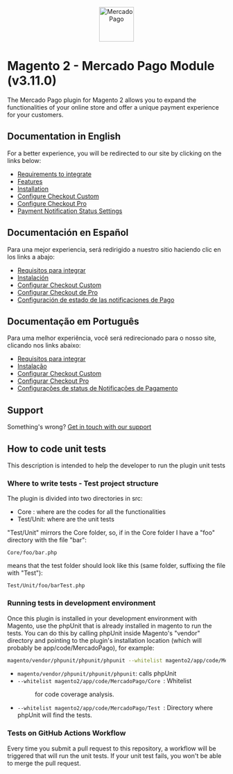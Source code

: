 <p align="center">
  <a href="https://www.mercadopago.com/">
    <img src="https://http2.mlstatic.com/ui/navigation/5.3.7/mercadopago/logo__large@2x.png" height="80" width="auto" alt="MercadoPago">
  </a>
</p>

# Magento 2 - Mercado Pago Module (v3.11.0)

The Mercado Pago plugin for Magento 2 allows you to expand the functionalities of your online store and offer a unique payment experience for your customers.

## Documentation in English

For a better experience, you will be redirected to our site by clicking on the links below:

-   [Requirements to integrate](https://www.mercadopago.com.br/developers/en/guides/plugins/official/magento-two#bookmark_requirements_to_integrate)
-   [Features](https://www.mercadopago.com.br/developers/en/guides/plugins/official/magento-two#bookmark_features)
-   [Installation](https://www.mercadopago.com.br/developers/en/guides/plugins/official/magento-two#bookmark_installation)
-   [Configure Checkout Custom](<https://www.mercadopago.com.br/developers/en/guides/plugins/official/magento-two#bookmark_credit_card_and_ticket_configuration_(custom_checkout)>)
-   [Configure Checkout Pro](https://www.mercadopago.com.br/developers/en/guides/plugins/official/magento-two#bookmark_basic_checkout_configuration)
-   [Payment Notification Status Settings](https://www.mercadopago.com.br/developers/en/guides/plugins/official/magento-two#bookmark_payment_notification_status_settings)

## Documentación en Español

Para una mejor experiencia, será redirigido a nuestro sitio haciendo clic en los links a abajo:

-   [Requisitos para integrar](https://www.mercadopago.com.br/developers/es/guides/plugins/official/magento-two#bookmark_requisitos_para_integrar)
-   [Instalación](https://www.mercadopago.com.br/developers/es/guides/plugins/official/magento-two#bookmark_instalaci%C3%B3n)
-   [Configurar Checkout Custom](<https://www.mercadopago.com.br/developers/es/guides/plugins/official/magento-two#bookmark_configuraci%C3%B3n_de_la_tarjeta_de_cr%C3%A9dito_y_tickets_(custom_checkout)>)
-   [Configurar Checkout de Pro](https://www.mercadopago.com.br/developers/es/guides/plugins/official/magento-two#bookmark_configuraci%C3%B3n_de_basic_checkout)
-   [Configuración de estado de las notificaciones de Pago](https://www.mercadopago.com.br/developers/es/guides/plugins/official/magento-two#bookmark_configuraci%C3%B3n_de_estado_de_las_notificaciones_de_pago)

## Documentação em Português

Para uma melhor experiência, você será redirecionado para o nosso site, clicando nos links abaixo:

-   [Requisitos para integrar](https://www.mercadopago.com.br/developers/pt/guides/plugins/official/magento-two#bookmark_requisitos_para_integrar)
-   [Instalação](https://www.mercadopago.com.br/developers/pt/guides/plugins/official/magento-two#bookmark_instala%C3%A7%C3%A3o)
-   [Configurar Checkout Custom](<https://www.mercadopago.com.br/developers/pt/guides/plugins/official/magento-two#bookmark_configura%C3%A7%C3%B5es_de_cart%C3%A3o_de_cr%C3%A9dito_e_boleto_(custom_checkout)>)
-   [Configurar Checkout Pro](https://www.mercadopago.com.br/developers/pt/guides/plugins/official/magento-two#bookmark_configura%C3%A7%C3%B5es_de_basic_checkout)
-   [Configurações de status de Notificações de Pagamento](https://www.mercadopago.com.br/developers/pt/guides/plugins/official/magento-two#bookmark_configura%C3%A7%C3%B5es_de_status_de_notifica%C3%A7%C3%B5es_de_pagamento)

## Support

Something's wrong? [Get in touch with our support](https://www.mercadopago.com.ar/developers/en/support)

## How to code unit tests

This description is intended to help the developer to run the plugin unit tests

### Where to write tests - Test project structure

The plugin is divided into two directories in src:

-   Core : where are the codes for all the functionalities
-   Test/Unit: where are the unit tests

"Test/Unit" mirrors the Core folder, so, if in the Core folder I have a "foo" directory with the file "bar":

```
Core/foo/bar.php
```

means that the test folder should look like this (same folder, suffixing the file with "Test"):

```
Test/Unit/foo/barTest.php
```

### Running tests in development environment

Once this plugin is installed in your development environment with Magento, use the phpUnit that is already installed in magento to run the tests.
You can do this by calling phpUnit inside Magento's "vendor" directory and pointing to the plugin's installation location (which will probably be app/code/MercadoPago), for example:

```bash
magento/vendor/phpunit/phpunit/phpunit --whitelist magento2/app/code/MercadoPago/Core magento/app/code/MercadoPago/Test
```

-   `magento/vendor/phpunit/phpunit/phpunit`: calls phpUnit
-   `--whitelist magento2/app/code/MercadoPago/Core `: Whitelist <dir> for code coverage analysis.
-   `--whitelist magento2/app/code/MercadoPago/Test `: Directory where phpUnit will find the tests.

### Tests on GitHub Actions Workflow

Every time you submit a pull request to this repository, a workflow will be triggered that will run the unit tests. If your unit test fails, you won't be able to merge the pull request.
